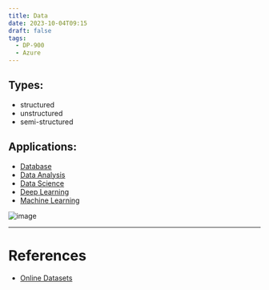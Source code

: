 ```yaml
---
title: Data
date: 2023-10-04T09:15
draft: false
tags:
  - DP-900
  - Azure
---
```

## Types:

- structured
- unstructured
- semi-structured

## Applications:

- [Database](/notes/computer/database)
- [Data Analysis](/notes/computer/data/data-analysis)
- [Data Science](/notes/computer/data/data-science)
- [Deep Learning](/notes/computer/data/deep-learning)
- [Machine Learning](/notes/computer/data/machine-learning)


![image](/img/DSvDA.jpg)


---
# References

- [Online Datasets](/notes/computer/data/online-datasets)
